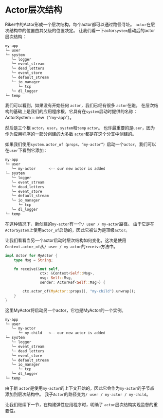 # Actor层次结构

Riker中的Actor形成一个层次结构，每个actor都可以通过路径寻址。  `actor`在层次结构中的位置由其父级的位置决定。 让我们看一下actor`system`启动后的actor层次结构：

```rust
my-app
└─ user
└─ system
   └─ logger
   └─ event_stream
   └─ dead_letters
   └─ event_store
   └─ default_stream
   └─ io_manager
      └─ tcp
   └─ dl_logger
└─ temp
```

我们可以看到，如果没有开始任何 `actor`，我们已经有很多 `actor`在跑。 在层次结构的基础上是我们的应用程序根，它具有在`system`启动时提供的名称：ActorSystem :: new（“my-app”）。

然后是三个根 `actor`，`user`，`system`和`temp` `actor`。 也许最重要的是`user`，因为作为应用程序的一部分创建的大多数 `actor`都是在这个分支中创建的。

如果我们使用`system.actor_of（props，“my-actor”）`启动一个`actor`，我们可以在`user`下看到它添加：

```rust
my-app
└─ user
   └─ my-actor      <-- our new actor is added
└─ system
   └─ logger
   └─ event_stream
   └─ dead_letters
   └─ event_store
   └─ default_stream
   └─ io_manager
      └─ tcp
   └─ dl_logger
└─ temp
```

在这种情况下，新创建的`my-actor`有一个`/ user / my-actor`路径。 由于它是在`ActorSystem`上使用`actor_of`启动的，因此它被认为是顶级`actor`。

让我们看看当另一个actor启动时层次结构如何变化，这次是使用`Context.actor_of`从`/ user / my-actor`的`receive`方法中。

```rust
impl Actor for MyActor {
    type Msg = String;

    fn receive(&mut self,
                ctx: &Context<Self::Msg>,
                msg: Self::Msg,
                sender: ActorRef<Self::Msg>) {

        ctx.actor_of(MyActor::props(), "my-child").unwrap();
    }
}
```

这里MyActor将启动另一个actor，它也是MyActor的一个实例。

```rust
my-app
└─ user
   └─ my-actor      
      └─ my-child   <-- our new actor is added
└─ system
   └─ logger
   └─ event_stream
   └─ dead_letters
   └─ event_store
   └─ default_stream
   └─ io_manager
      └─ tcp
   └─ dl_logger
└─ temp
```

由于新 `actor`是使用`my-actor`的上下文开始的，因此它会作为`my-actor`的子节点添加到层次结构中。 我子`Actor`的路径变为`/ user / my-actor / my-child`。

让我们继续下一节，在构建弹性应用程序时，明确了 `actor`层次结构实现监督的重要性。